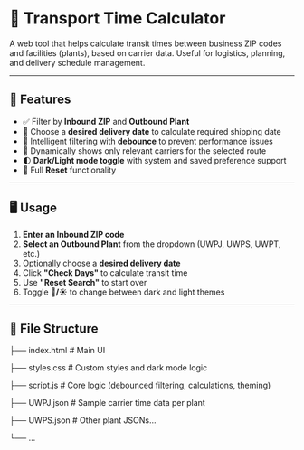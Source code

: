 # 🚚 Transport Time Calculator

A web tool that helps calculate transit times between business ZIP codes and facilities (plants), based on carrier data. Useful for logistics, planning, and delivery schedule management.

---

## 📌 Features

- ✅ Filter by **Inbound ZIP** and **Outbound Plant**
- 📅 Choose a **desired delivery date** to calculate required shipping date
- 🧠 Intelligent filtering with **debounce** to prevent performance issues
- 🧮 Dynamically shows only relevant carriers for the selected route
- 🌓 **Dark/Light mode toggle** with system and saved preference support
- 🔄 Full **Reset** functionality

---

## 🖥️ Usage

1. **Enter an Inbound ZIP code**
2. **Select an Outbound Plant** from the dropdown (UWPJ, UWPS, UWPT, etc.)
3. Optionally choose a **desired delivery date**
4. Click **"Check Days"** to calculate transit time
5. Use **"Reset Search"** to start over
6. Toggle **🌙/☀️** to change between dark and light themes

---

## 📁 File Structure

├── index.html        # Main UI

├── styles.css        # Custom styles and dark mode logic

├── script.js         # Core logic (debounced filtering, calculations, theming)

├── UWPJ.json         # Sample carrier time data per plant

├── UWPS.json         # Other plant JSONs...

└── ...
